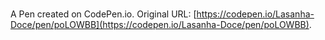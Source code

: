 # 

A Pen created on CodePen.io. Original URL: [https://codepen.io/Lasanha-Doce/pen/poLOWBB](https://codepen.io/Lasanha-Doce/pen/poLOWBB).

